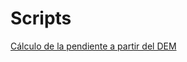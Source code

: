 # Scripts
<a href="https://github.com/fundacionmatrix/cloudbutton/blob/master/scripts/CB%20C%C3%A1lculo%20de%20pendiente%20a%20partir%20del%20DEM.ipynb"> Cálculo de la pendiente a partir del DEM</a>
